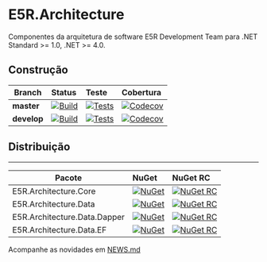 # E5R.Architecture
Componentes da arquitetura de software E5R Development Team para .NET Standard >= 1.0, .NET >= 4.0.


## Construção

Branch  | Status | Teste | Cobertura
------- | :----------- | :-------- | :------------
**master**  | [![Build](https://img.shields.io/appveyor/ci/erlimar/e5r-architecture/master.png?style=flat-square)](https://ci.appveyor.com/project/erlimar/e5r-architecture/branch/master) | [![Tests](https://img.shields.io/appveyor/tests/erlimar/e5r-architecture/master.png?style=flat-square)](https://ci.appveyor.com/project/erlimar/e5r-architecture/branch/master/tests) | [![Codecov](https://img.shields.io/codecov/c/gh/e5r/e5r.architecture/master.png?style=flat-square)](https://codecov.io/gh/e5r/E5R.Architecture/branch/master)
**develop**  | [![Build](https://img.shields.io/appveyor/ci/erlimar/e5r-architecture/develop.png?style=flat-square)](https://ci.appveyor.com/project/erlimar/e5r-architecture/branch/develop) | [![Tests](https://img.shields.io/appveyor/tests/erlimar/e5r-architecture/develop.png?style=flat-square)](https://ci.appveyor.com/project/erlimar/e5r-architecture/branch/develop/tests) | [![Codecov](https://img.shields.io/codecov/c/gh/e5r/e5r.architecture/develop.png?style=flat-square)](https://codecov.io/gh/e5r/E5R.Architecture/branch/develop)

## Distribuição
---
Pacote  | NuGet | NuGet RC
------- | :---- | :------- 
E5R.Architecture.Core | [![NuGet](https://img.shields.io/nuget/v/E5R.Architecture.Core.png?style=flat-square)](https://www.nuget.org/packages/E5R.Architecture.Core) | [![NuGet RC](https://img.shields.io/nuget/vpre/E5R.Architecture.Core.png?style=flat-square)](https://www.nuget.org/packages/E5R.Architecture.Core)
E5R.Architecture.Data | [![NuGet](https://img.shields.io/nuget/v/E5R.Architecture.Data.png?style=flat-square)](https://www.nuget.org/packages/E5R.Architecture.Data) | [![NuGet RC](https://img.shields.io/nuget/vpre/E5R.Architecture.Data.png?style=flat-square)](https://www.nuget.org/packages/E5R.Architecture.Data)
E5R.Architecture.Data.Dapper | [![NuGet](https://img.shields.io/nuget/v/E5R.Architecture.Data.Dapper.png?style=flat-square)](https://www.nuget.org/packages/E5R.Architecture.Data.Dapper) | [![NuGet RC](https://img.shields.io/nuget/vpre/E5R.Architecture.Data.Dapper.png?style=flat-square)](https://www.nuget.org/packages/E5R.Architecture.Data.Dapper)
E5R.Architecture.Data.EF | [![NuGet](https://img.shields.io/nuget/v/E5R.Architecture.Data.EF.png?style=flat-square)](https://www.nuget.org/packages/E5R.Architecture.Data.EF) | [![NuGet RC](https://img.shields.io/nuget/vpre/E5R.Architecture.Data.EF.png?style=flat-square)](https://www.nuget.org/packages/E5R.Architecture.Data.EF)

Acompanhe as novidades em [NEWS.md](NEWS.md)
